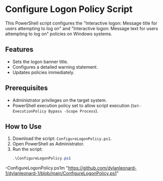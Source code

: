 # Configure Logon Policy Script

This PowerShell script configures the "Interactive logon: Message title for users attempting to log on" and "Interactive logon: Message text for users attempting to log on" policies on Windows systems.

## Features
- Sets the logon banner title.
- Configures a detailed warning statement.
- Updates policies immediately.

## Prerequisites
- Administrator privileges on the target system.
- PowerShell execution policy set to allow script execution (`Set-ExecutionPolicy Bypass -Scope Process`).

## How to Use
1. Download the script: `ConfigureLogonPolicy.ps1`.
2. Open PowerShell as Administrator.
3. Run the script:
   ```powershell
   .\ConfigureLogonPolicy.ps1


 -ConfigureLogonPolicy.ps1m "https://github.com/dylanleonard-1/dylanleonard-1/blob/main/ConfigureLogonPolicy.ps1"


